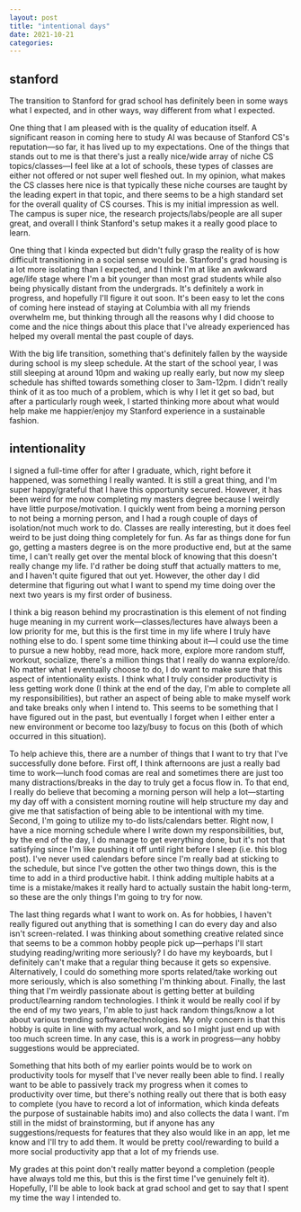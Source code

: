 ```yaml
---
layout: post
title: "intentional days"
date: 2021-10-21
categories:
---
```

## stanford
The transition to Stanford for grad school has definitely been in some ways what I expected, and in other ways, way different from what I expected. 

One thing that I am pleased with is the quality of education itself. A significant reason in coming here to study AI was because of Stanford CS's reputation—so far, it has lived up to my expectations. One of the things that stands out to me is that there's just a really nice/wide array of niche CS topics/classes—I feel like at a lot of schools, these types of classes are either not offered or not super well fleshed out. In my opinion, what makes the CS classes here nice is that typically these niche courses are taught by the leading expert in that topic, and there seems to be a high standard set for the overall quality of CS courses. This is my initial impression as well. The campus is super nice, the research projects/labs/people are all super great, and overall I think Stanford's setup makes it a really good place to learn.

One thing that I kinda expected but didn't fully grasp the reality of is how difficult transitioning in a social sense would be. Stanford's grad housing is a lot more isolating than I expected, and I think I'm at like an awkward age/life stage where I'm a bit younger than most grad students while also being physically distant from the undergrads. It's definitely a work in progress, and hopefully I'll figure it out soon. It's been easy to let the cons of coming here instead of staying at Columbia with all my friends overwhelm me, but thinking through all the reasons why I did choose to come and the nice things about this place that I've already experienced has helped my overall mental the past couple of days.

With the big life transition, something that's definitely fallen by the wayside during school is my sleep schedule. At the start of the school year, I was still sleeping at around 10pm and waking up really early, but now my sleep schedule has shifted towards something closer to 3am-12pm. I didn't really think of it as too much of a problem, which is why I let it get so bad, but after a particularly rough week, I started thinking more about what would help make me happier/enjoy my Stanford experience in a sustainable fashion.

## intentionality
I signed a full-time offer for after I graduate, which, right before it happened, was something I really wanted. It is still a great thing, and I'm super happy/grateful that I have this opportunity secured. However, it has been weird for me now completing my masters degree because I weirdly have little purpose/motivation. I quickly went from being a morning person to not being a morning person, and I had a rough couple of days of isolation/not much work to do. Classes are really interesting, but it does feel weird to be just doing thing completely for fun. As far as things done for fun go, getting a masters degree is on the more productive end, but at the same time, I can't really get over the mental block of knowing that this doesn't really change my life. I'd rather be doing stuff that actually matters to me, and I haven't quite figured that out yet. However, the other day I did determine that figuring out what I want to spend my time doing over the next two years is my first order of business. 

I think a big reason behind my procrastination is this element of not finding huge meaning in my current work—classes/lectures have always been a low priority for me, but this is the first time in my life where I truly have nothing else to do. I spent some time thinking about it—I could use the time to pursue a new hobby, read more, hack more, explore more random stuff, workout, socialize, there's a million things that I really do wanna explore/do. No matter what I eventually choose to do, I do want to make sure that this aspect of intentionality exists. I think what I truly consider productivity is less getting work done (I think at the end of the day, I'm able to complete all my responsibilities), but rather an aspect of being able to make myself work and take breaks only when I intend to. This seems to be something that I have figured out in the past, but eventually I forget when I either enter a new environment or become too lazy/busy to focus on this (both of which occurred in this situation). 

To help achieve this, there are a number of things that I want to try that I've successfully done before. First off, I think afternoons are just a really bad time to work—lunch food comas are real and sometimes there are just too many distractions/breaks in the day to truly get a focus flow in. To that end, I really do believe that becoming a morning person will help a lot—starting my day off with a consistent morning routine will help structure my day and give me that satisfaction of being able to be intentional with my time. Second, I'm going to utilize my to-do lists/calendars better. Right now, I have a nice morning schedule where I write down my responsibilities, but, by the end of the day, I do manage to get everything done, but it's not that satisfying since I'm like pushing it off until right before I sleep (i.e. this blog post). I've never used calendars before since I'm really bad at sticking to the schedule, but since I've gotten the other two things down, this is the time to add in a third productive habit. I think adding multiple habits at a time is a mistake/makes it really hard to actually sustain the habit long-term, so these are the only things I'm going to try for now. 

The last thing regards what I want to work on. As for hobbies, I haven't really figured out anything that is something I can do every day and also isn't screen-related. I was thinking about something creative related since that seems to be a common hobby people pick up—perhaps I'll start studying reading/writing more seriously? I do have my keyboards, but I definitely can't make that a regular thing because it gets so expensive. Alternatively, I could do something more sports related/take working out more seriously, which is also something I'm thinking about. Finally, the last thing that I'm weirdly passionate about is getting better at building product/learning random technologies. I think it would be really cool if by the end of my two years, I'm able to just hack random things/know a lot about various trending software/technologies. My only concern is that this hobby is quite in line with my actual work, and so I might just end up with too much screen time. In any case, this is a work in progress—any hobby suggestions would be appreciated.

Something that hits both of my earlier points would be to work on productivity tools for myself that I've never really been able to find. I really want to be able to passively track my progress when it comes to productivity over time, but there's nothing really out there that is both easy to complete (you have to record a lot of information, which kinda defeats the purpose of sustainable habits imo) and also collects the data I want. I'm still in the midst of brainstorming, but if anyone has any suggestions/requests for features that they also would like in an app, let me know and I'll try to add them. It would be pretty cool/rewarding to build a more social productivity app that a lot of my friends use.

My grades at this point don't really matter beyond a completion (people have always told me this, but this is the first time I've genuinely felt it). Hopefully, I'll be able to look back at grad school and get to say that I spent my time the way I intended to.